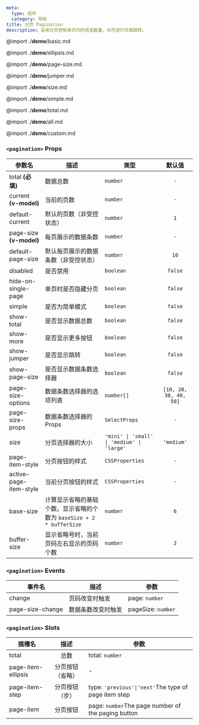 ```yaml
meta:
  type: 组件
  category: 导航
title: 分页 Pagination
description: 采用分页控制单页内的信息数量，也可进行页面跳转。
```

@import ./__demo__/basic.md

@import ./__demo__/ellipsis.md

@import ./__demo__/page-size.md

@import ./__demo__/jumper.md

@import ./__demo__/size.md

@import ./__demo__/simple.md

@import ./__demo__/total.md

@import ./__demo__/all.md

@import ./__demo__/custom.md


### `<pagination>` Props

|参数名|描述|类型|默认值|
|---|---|---|:---:|
|total **(必填)**|数据总数|`number`|`-`|
|current **(v-model)**|当前的页数|`number`|`-`|
|default-current|默认的页数（非受控状态）|`number`|`1`|
|page-size **(v-model)**|每页展示的数据条数|`number`|`-`|
|default-page-size|默认每页展示的数据条数（非受控状态）|`number`|`10`|
|disabled|是否禁用|`boolean`|`false`|
|hide-on-single-page|单页时是否隐藏分页|`boolean`|`false`|
|simple|是否为简单模式|`boolean`|`false`|
|show-total|是否显示数据总数|`boolean`|`false`|
|show-more|是否显示更多按钮|`boolean`|`false`|
|show-jumper|是否显示跳转|`boolean`|`false`|
|show-page-size|是否显示数据条数选择器|`boolean`|`false`|
|page-size-options|数据条数选择器的选项列表|`number[]`|`[10, 20, 30, 40, 50]`|
|page-size-props|数据条数选择器的Props|`SelectProps`|`-`|
|size|分页选择器的大小|`'mini' \| 'small' \| 'medium' \| 'large'`|`'medium'`|
|page-item-style|分页按钮的样式|`CSSProperties`|`-`|
|active-page-item-style|当前分页按钮的样式|`CSSProperties`|`-`|
|base-size|计算显示省略的基础个数。显示省略的个数为 `baseSize + 2 * bufferSize`|`number`|`6`|
|buffer-size|显示省略号时，当前页码左右显示的页码个数|`number`|`2`|
### `<pagination>` Events

|事件名|描述|参数|
|---|---|---|
|change|页码改变时触发|page: `number`|
|page-size-change|数据条数改变时触发|pageSize: `number`|
### `<pagination>` Slots

|插槽名|描述|参数|
|---|:---:|---|
|total|总数|total: `number`|
|page-item-ellipsis|分页按钮（省略）|-|
|page-item-step|分页按钮（步）|type: `'previous'\|'next'`The type of page item step|
|page-item|分页按钮|page: `number`The page number of the paging button|


